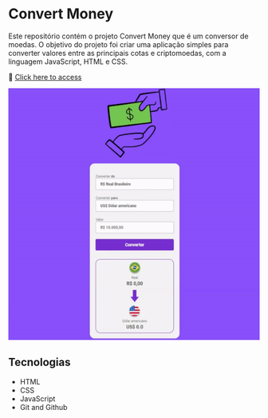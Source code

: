 # Convert Money

Este repositório contém o projeto Convert Money que é um conversor de moedas. O objetivo do projeto foi criar uma aplicação simples para converter valores entre as principais cotas e criptomoedas, com a linguagem JavaScript, HTML e CSS.

🔗 [Click here to access](https://n4ju15.github.io/convert_money/)

<div align="center">
<img src="./assets/convert.gif">
</div>

## Tecnologias

- HTML
- CSS
- JavaScript
- Git and Github






